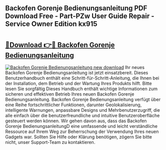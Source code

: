 ## Backofen Gorenje Bedienungsanleitung PDF Download Free - Part-PZw User Guide Repair - Service Owner Edition kx915

# <h2><a href="http://df5h1if.blite.top/?on=Backofen+Gorenje+Bedienungsanleitung">🔗Download 👉🔴 Backofen Gorenje Bedienungsanleitung</a></h2>

[![Backofen Gorenje Bedienungsanleitung new download](https://i.imgur.com/lujVjoI.png)](http://df5h1if.blite.top/?on=Backofen+Gorenje+Bedienungsanleitung)
Ihr neues Backofen Gorenje Bedienungsanleitung ist jetzt einsatzbereit. Dieses Benutzerhandbuch enthält eine Schritt-für-Schritt-Anleitung, die Ihnen bei der Installation, dem Betrieb und der Wartung Ihres Produkts hilft. Bitte lesen Sie sorgfältig Dieses Handbuch enthält wichtige Informationen zum sicheren und effektiven Betrieb Ihres neuen Backofen Gorenje Bedienungsanleitung. Backofen Gorenje Bedienungsanleitung verfügt über eine Reihe fortschrittlicher Funktionen, darunter Geolokalisierung, intelligente Warnungen, anpassbare Designs und Mehrbenutzerzugriff, die alle einfach über die benutzerfreundliche und intuitive Benutzeroberfläche gesteuert werden können. Wir gehen davon aus, dass das Backofen Gorenje BedienungsanleitungD eine umfassende und leicht verständliche Ressource auf Ihrem Weg zur Beherrschung der Verwendung Ihres neuen Gadgets war. Sollten Sie Hilfe oder Klärung benötigen, zögern Sie bitte nicht, unser Support-Team zu kontaktieren.

